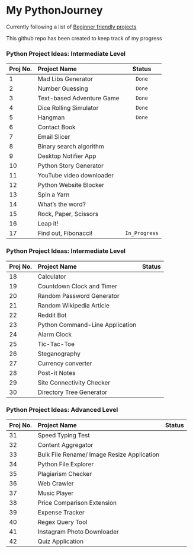# My PythonJourney


Currently following a list of [Beginner friendly projects](https://www.upgrad.com/blog/python-projects-ideas-topics-beginners/#You_can_also_enrol_yourself_for_Free_Python_Certification_Course)




This github repo has been created to keep track of my progress

### Python Project Ideas: Intermediate Level

| Proj No.      | Project Name                      | Status          |
| ------------- |:----------------------------------|:---------------:|
| 1             | Mad Libs Generator                |`Done`           |
| 2             | Number Guessing                   |`Done`           |
| 3             | Text-based Adventure Game         |`Done`           |
| 4             | Dice Rolling Simulator            |`Done`           |
| 5             | Hangman                           |`Done`           |
| 6             | Contact Book                      |                 |
| 7             | Email Slicer                      |                 |
| 8             | Binary search algorithm           |                 |
| 9             | Desktop Notifier App              |                 |
| 10            | Python Story Generator            |                 |
| 11            | YouTube video downloader          |                 |
| 12            | Python Website Blocker            |                 |
| 13            | Spin a Yarn                       |                 |
| 14            | What’s the word?                  |                 |
| 15            | Rock, Paper, Scissors             |                 |
| 16            | Leap it!                          |                 |
| 17            | Find out, Fibonacci!              |`In_Progress`    |


### Python Project Ideas: Intermediate Level

| Proj No.       | Project Name                      | Status          |
| ---------------|:----------------------------------|:---------------:|
| 18             | Calculator                        |                 |
| 19             | Countdown Clock and Timer         |                 |
| 20             | Random Password Generator         |                 |
| 21             | Random Wikipedia Article          |                 |
| 22             | Reddit Bot                        |                 |
| 23             | Python Command-Line Application   |                 |
| 24             | Alarm Clock                       |                 |
| 25             | Tic-Tac-Toe                       |                 |
| 26             | Steganography                     |                 |
| 27             | Currency converter                |                 |
| 28             | Post-it Notes                     |                 |
| 29             | Site Connectivity Checker         |                 |
| 30             | Directory Tree Generator          |                 |



    
### Python Project Ideas: Advanced Level

| Proj No.       | Project Name                                    | Status          |
| ---------------|:------------------------------------------------|:---------------:|
| 31             | Speed Typing Test                               |                 |
| 32             | Content Aggregator                              |                 |
| 33             | Bulk File Rename/ Image Resize Application      |                 |
| 34             | Python File Explorer                            |                 |
| 35             | Plagiarism Checker                              |                 |
| 36             | Web Crawler                                     |                 |
| 37             | Music Player                                    |                 |
| 38             | Price Comparison Extension                      |                 |
| 39             | Expense Tracker                                 |                 |
| 40             | Regex Query Tool                                |                 |
| 41             | Instagram Photo Downloader                      |                 |
| 42             | Quiz Application                                |                 |

  
